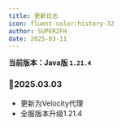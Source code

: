 ```yaml
---
title: 更新日志
icon: fluent-color:history-32
author: SUPER2FH
date: 2025-03-11
---
```



**当前版本：Java版 `1.21.4`**


### 📌2025.03.03

- 更新为Velocity代理
- 全服版本升级1.21.4